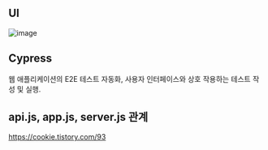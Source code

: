 ## UI
![image](https://github.com/user-attachments/assets/63adcc60-46b8-4a66-b7ba-3d33aeabf469)

## Cypress
웹 애플리케이션의 E2E 테스트 자동화, 사용자 인터페이스와 상호 작용하는 테스트 작성 및 실행.

## api.js, app.js, server.js 관계
https://cookie.tistory.com/93
